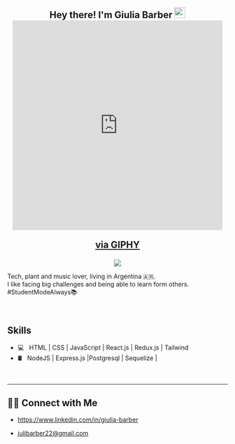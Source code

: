 <h2 align="center"> Hey there! I'm Giulia Barber
<img src="https://media.giphy.com/media/hvRJCLFzcasrR4ia7z/giphy.gif" width="25px">
<iframe src="https://giphy.com/embed/M4NykXxUE0HAcK7UJ6" width="480" height="480" frameBorder="0" class="giphy-embed" allowFullScreen></iframe><p><a href="https://giphy.com/gifs/shecodesio-computer-javascript-shecodes-M4NykXxUE0HAcK7UJ6">via GIPHY</a></p>
</h2>


<p align="center">
 <img src="https://readme-typing-svg.herokuapp.com?color=01CAF4&lines=Full+Stack+Web+Developer;HTML%2C+CSS%2C+Javascript;React.js%2C+Redux%2C+Node.js%2C+Express.js;Tailwind%2C+PostgreSQL&center=true">
</p>

Tech, plant and music lover, living in Argentina 🇦🇷. <br/>
I like facing big challenges and being able to learn form others.  #StudentModeAlways📚

<br/>

<h2>Skills</h2>

- 💻 &nbsp; HTML | CSS | JavaScript | React.js | Redux.js | Tailwind
- 🛢 &nbsp;  NodeJS | Express.js |Postgresql | Sequelize |

<br/>


 <hr></hr>







<h2> 🤝🏻 Connect with Me </h2>
 

- https://www.linkedin.com/in/giulia-barber<br/>

- julibarber22@gmail.com<br/>


